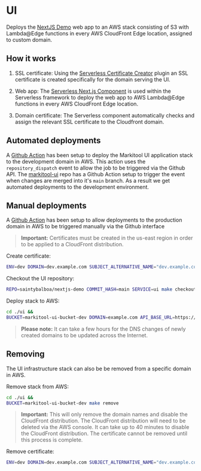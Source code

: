 # UI

Deploys the [NextJS Demo](https://github.com/saintybalboa/nextjs-demo) web app to an AWS stack consisting of S3 with Lambda@Edge functions in every AWS CloudFront Edge location, assigned to custom domain.

## How it works

1. SSL certificate: Using the [Serverless Certificate Creator](https://github.com/schwamster/serverless-certificate-creator) plugin an SSL certificate is created specifically for the domain serving the UI.

2. Web app: The [Serverless Next.js Component](https://www.serverless.com/blog/serverless-nextjs) is used within the Serverless framework to deploy the web app to AWS Lambda@Edge functions in every AWS CloudFront Edge location.

3. Domain certificate: The Serverless component automatically checks and assign the relevant SSL certificate to the Cloudfront domain.

## Automated deployments

A [Github Action](./.github/workflows/ui-deploy.yml) has been setup to deploy the Markitool UI application stack to the development domain in AWS. This action uses the `repository_dispatch` event to allow the job to be triggered via the Github API. The [markitool-ui](https://github.com/Markitool-Team/markitool-ui) repo has a Github Action setup to trigger the event when changes are merged into it's `main` branch. As a result we get automated deployments to the development environment.

## Manual deployments

A [Github Action](./.github/workflows/ui-manual-deploy.yml) has been setup to allow deployments to the production domain in AWS to be triggered manually via the Github interface

> **Important:** Certificates must be created in the us-east region in order to be applied to a CloudFront distribution.

Create certificate:
```bash
ENV=dev DOMAIN=dev.example.com SUBJECT_ALTERNATIVE_NAME="dev.example.com" HOSTED_ZONE_ID=XXXX make create-cert
```

Checkout the UI repository:
```bash
REPO=saintybalboa/nextjs-demo COMMIT_HASH=main SERVICE=ui make checkout-repo
```

Deploy stack to AWS:
```bash
cd ./ui &&
BUCKET=markitool-ui-bucket-dev DOMAIN=example.com API_BASE_URL=https://api.dev.example.com REPO=saintybalboa/nextjs-demo make deploy
```

> **Please note:** It can take a few hours for the DNS changes of newly created domains to be updated across the Internet.

## Removing

The UI infrastructure stack can also be be removed from a specific domain in AWS.

Remove stack from AWS:
```bash
cd ./ui &&
BUCKET=markitool-ui-bucket-dev make remove
```

> **Important:** This will only remove the domain names and disable the CloudFront distribution. The CloudFront distribution will need to be deleted via the AWS console. It can take up to 40 minutes to disable the CloudFront distribution. The certificate cannot be removed until this process is complete.

Remove certificate:
```bash
ENV=dev DOMAIN=dev.example.com SUBJECT_ALTERNATIVE_NAME="dev.example.com" HOSTED_ZONE_ID=XXXX make remove-cert
```
